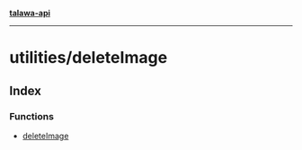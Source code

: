 [**talawa-api**](../../README.md)

***

# utilities/deleteImage

## Index

### Functions

- [deleteImage](functions/deleteImage.md)
